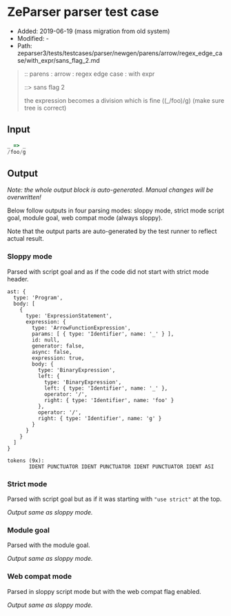 # ZeParser parser test case

- Added: 2019-06-19 (mass migration from old system)
- Modified: -
- Path: zeparser3/tests/testcases/parser/newgen/parens/arrow/regex_edge_case/with_expr/sans_flag_2.md

> :: parens : arrow : regex edge case : with expr
>
> ::> sans flag 2
>
> the expression becomes a division which is fine ((_/foo)/g) (make sure tree is correct)

## Input

`````js
_ => _
/foo/g
`````

## Output

_Note: the whole output block is auto-generated. Manual changes will be overwritten!_

Below follow outputs in four parsing modes: sloppy mode, strict mode script goal, module goal, web compat mode (always sloppy).

Note that the output parts are auto-generated by the test runner to reflect actual result.

### Sloppy mode

Parsed with script goal and as if the code did not start with strict mode header.

`````
ast: {
  type: 'Program',
  body: [
    {
      type: 'ExpressionStatement',
      expression: {
        type: 'ArrowFunctionExpression',
        params: [ { type: 'Identifier', name: '_' } ],
        id: null,
        generator: false,
        async: false,
        expression: true,
        body: {
          type: 'BinaryExpression',
          left: {
            type: 'BinaryExpression',
            left: { type: 'Identifier', name: '_' },
            operator: '/',
            right: { type: 'Identifier', name: 'foo' }
          },
          operator: '/',
          right: { type: 'Identifier', name: 'g' }
        }
      }
    }
  ]
}

tokens (9x):
       IDENT PUNCTUATOR IDENT PUNCTUATOR IDENT PUNCTUATOR IDENT ASI
`````

### Strict mode

Parsed with script goal but as if it was starting with `"use strict"` at the top.

_Output same as sloppy mode._

### Module goal

Parsed with the module goal.

_Output same as sloppy mode._

### Web compat mode

Parsed in sloppy script mode but with the web compat flag enabled.

_Output same as sloppy mode._
